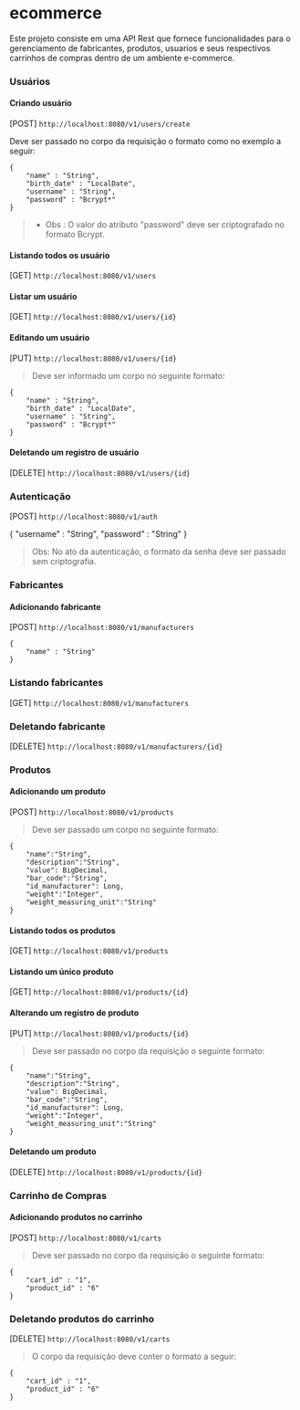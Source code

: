 # ecommerce

Este projeto consiste em uma API Rest que fornece funcionalidades para o gerenciamento de fabricantes, produtos, usuarios e seus respectivos carrinhos de compras dentro de um ambiente e-commerce.

### Usuários

#### Criando usuário
[POST] `http://localhost:8080/v1/users/create`

Deve ser passado no corpo da requisição o formato como no exemplo a seguir:

```
{
	"name" : "String",
	"birth_date" : "LocalDate",
	"username" : "String",
	"password" : "Bcrypt*"
}
```
> * Obs :  O valor do atributo "password" deve ser criptografado no formato Bcrypt.

#### Listando todos os usuário

[GET] `http://localhost:8080/v1/users`

#### Listar um usuário

[GET] `http://localhost:8080/v1/users/{id}`

#### Editando um usuário

[PUT] `http://localhost:8080/v1/users/{id}`

> Deve ser informado um corpo no seguinte formato:

```
{
	"name" : "String",
	"birth_date" : "LocalDate",
	"username" : "String",
	"password" : "Bcrypt*"
}
```

#### Deletando um registro de usuário

[DELETE] `http://localhost:8080/v1/users/{id}`

### Autenticação

[POST] `http://localhost:8080/v1/auth`

{
	"username" : "String",
	"password" : "String"
}

> Obs: No ato da autenticação, o formato da senha deve ser passado sem criptografia.

### Fabricantes

#### Adicionando fabricante

[POST] `http://localhost:8080/v1/manufacturers`

```
{
	"name" : "String"
}

```

### Listando fabricantes

[GET] `http://localhost:8080/v1/manufacturers`

### Deletando fabricante

[DELETE] `http://localhost:8080/v1/manufacturers/{id}`

### Produtos

#### Adicionando um produto

[POST] `http://localhost:8080/v1/products`

> Deve ser passado um corpo no seguinte formato:

```
{
    "name":"String",
    "description":"String",
    "value": BigDecimal,
    "bar_code":"String",
    "id_manufacturer": Long,
    "weight":"Integer",
    "weight_measuring_unit":"String"
}
```
#### Listando todos os produtos

[GET] `http://localhost:8080/v1/products`

#### Listando um único produto

[GET] `http://localhost:8080/v1/products/{id}`

#### Alterando um registro de produto

[PUT] `http://localhost:8080/v1/products/{id}`

> Deve ser passado no corpo da requisição o seguinte formato:

```
{
    "name":"String",
    "description":"String",
    "value": BigDecimal,
    "bar_code":"String",
    "id_manufacturer": Long,
    "weight":"Integer",
    "weight_measuring_unit":"String"
}

```
#### Deletando um produto

[DELETE] `http://localhost:8080/v1/products/{id}`

### Carrinho de Compras

#### Adicionando produtos no carrinho

[POST] `http://localhost:8080/v1/carts`

> Deve ser passado no corpo da requisição o seguinte formato:

```
{
	"cart_id" : "1",
	"product_id" : "6"
}
```

### Deletando produtos do carrinho

[DELETE] `http://localhost:8080/v1/carts`

> O corpo da requisição deve conter o formato a seguir:

```
{
	"cart_id" : "1",
	"product_id" : "6"
}
```
